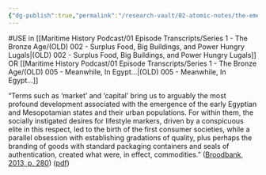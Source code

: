 ```yaml
---
{"dg-publish":true,"permalink":"/research-vault/02-atomic-notes/the-emergence-of-consumer-societies-in-ancient-egypt-and-mesopotamia/"}
---
```


#USE in [[Maritime History Podcast/01 Episode Transcripts/Series 1 - The Bronze Age/(OLD) 002 - Surplus Food, Big Buildings, and Power Hungry Lugals\|(OLD) 002 - Surplus Food, Big Buildings, and Power Hungry Lugals]] OR [[Maritime History Podcast/01 Episode Transcripts/Series 1 - The Bronze Age/(OLD) 005 - Meanwhile, In Egypt...\|(OLD) 005 - Meanwhile, In Egypt...]]

“Terms such as ‘market’ and ‘capital’ bring us to arguably the most profound development associated with the emergence of the early Egyptian and Mesopotamian states and their urban populations. For within them, the socially instigated desires for lifestyle markers, driven by a conspicuous elite in this respect, led to the birth of the first consumer societies, while a parallel obsession with establishing gradations of quality, plus perhaps the branding of goods with standard packaging containers and seals of authentication, created what were, in effect, commodities.” ([Broodbank, 2013, p. 280](zotero://select/library/items/IR54JIQG)) ([pdf](zotero://open-pdf/library/items/85K7BT2G?page=257&annotation=ZKUXLCCB))